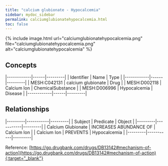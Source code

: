 ```yaml
---
title: "calcium glubionate - Hypocalcemia"
sidebar: mydoc_sidebar
permalink: calciumglubionatehypocalcemia.html
toc: false 
---
```


{% include image.html url="calciumglubionatehypocalcemia.png" file="calciumglubionatehypocalcemia.png" alt="calciumglubionatehypocalcemia" %}

## Concepts

|------------|------|---------|
| Identifier | Name | Type    |
|------------|------|---------|
| MESH:C042131 | calcium glubionate | Drug |
| MESH:D002118 | Calcium Ion | ChemicalSubstance |
| MESH:D006996 | Hypocalcemia | Disease |
|------------|------|---------|

## Relationships

|---------|-----------|---------|
| Subject | Predicate | Object  |
|---------|-----------|---------|
| Calcium Glubionate | INCREASES ABUNDANCE OF | Calcium Ion |
| Calcium Ion | PREVENTS | Hypocalcemia |
|---------|-----------|---------|

Reference: [https://go.drugbank.com/drugs/DB13142#mechanism-of-action](https://go.drugbank.com/drugs/DB13142#mechanism-of-action){:target="_blank"}